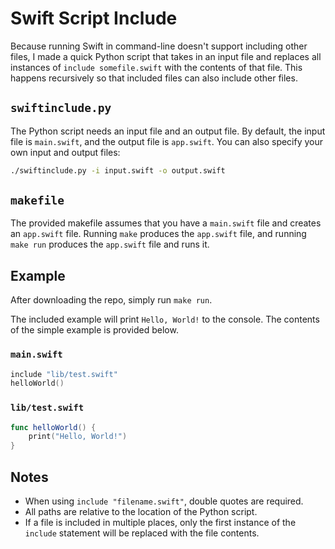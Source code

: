 # Swift Script Include

Because running Swift in command-line doesn't support including other files, I made a quick Python script that takes in an input file and replaces all instances of `include somefile.swift` with the contents of that file. This happens recursively so that included files can also include other files.

## `swiftinclude.py`

The Python script needs an input file and an output file. By default, the input file is `main.swift`, and the output file is `app.swift`. You can also specify your own input and output files:

```bash
./swiftinclude.py -i input.swift -o output.swift
```

## `makefile`

The provided makefile assumes that you have a `main.swift` file and creates an `app.swift` file. Running `make` produces the `app.swift` file, and running `make run` produces the `app.swift` file and runs it.

## Example

After downloading the repo, simply run `make run`.

The included example will print `Hello, World!` to the console. The contents of the simple example is provided below.

### `main.swift`

```Swift
include "lib/test.swift"
helloWorld()
```

### `lib/test.swift`

```Swift
func helloWorld() {
    print("Hello, World!")
}
```

## Notes

* When using `include "filename.swift"`, double quotes are required.
* All paths are relative to the location of the Python script.
* If a file is included in multiple places, only the first instance of the `include` statement will be replaced with the file contents.

